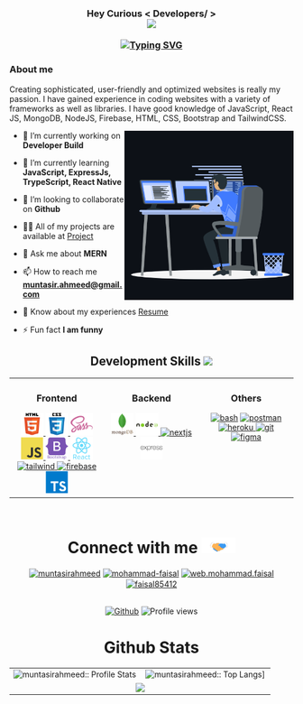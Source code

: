
<!-- Heading -->

<h3 align="center"> Hey Curious < Developers/ > <br> <img src = "https://raw.githubusercontent.com/muntasirahmeed/muntasirahmeed/main/wave.gif" width ="25">

[![Typing SVG](https://readme-typing-svg.herokuapp.com?size=32&center=true&vCenter=true&lines=I'm+Muntasir+Ahmed;Front+End+Developer;React+Developer)](https://git.io/typing-svg) 
</h3>


<h3 align="left">About me</h3>
<p align="left"> Creating sophisticated, user-friendly and optimized websites is really my passion. I have gained experience in coding websites with a variety of frameworks as well as libraries. I have good knowledge of JavaScript, React JS, MongoDB, NodeJS, Firebase, HTML, CSS, Bootstrap and TailwindCSS. </p>


<img align="right" src="https://raw.githubusercontent.com/jobairshakib/jobairshakib/main/animation_500_kxa883sd.gif" alt="jobairshakib" height="300" width="300" />


- 🔭 I’m currently working on **Developer Build**

- 🌱 I’m currently learning **JavaScript, ExpressJs, TrypeScript, React Native**

- 👯 I’m looking to collaborate on **Github**

- 👨‍💻 All of my projects are available at [Project](https://muntasirahmeed.netlify.app/)

- 💬 Ask me about **MERN**

- 📫 How to reach me **muntasir.ahmeed@gmail.com**

- 📄 Know about my experiences [Resume](https://drive.google.com/file/d/1CGJ88-FKExFsE3psOLf-YQozjBZD9XTr/view)

- ⚡ Fun fact **I am funny**

<!--  Skills  -->

<div align="center"> <h2>Development Skills <img src = "https://media2.giphy.com/media/QssGEmpkyEOhBCb7e1/giphy.gif?cid=ecf05e47a0n3gi1bfqntqmob8g9aid1oyj2wr3ds3mg700bl&rid=giphy.gif" width ="32"></h2></div>
  
<table align="center"><tr><td valign="top" width="33%">
<h3 align="center">Frontend</h3>
<div align="center">  
     <a href="https://www.w3.org/html/" target="_blank" rel="noreferrer"> <img src="https://raw.githubusercontent.com/devicons/devicon/master/icons/html5/html5-original-wordmark.svg" alt="html5" width="40" height="40"/> </a> 
     <a href="https://www.w3schools.com/css/" target="_blank" rel="noreferrer"> <img src="https://raw.githubusercontent.com/devicons/devicon/master/icons/css3/css3-original-wordmark.svg" alt="css3" width="40" height="40"/> </a>  
     <a href="https://sass-lang.com" target="_blank" rel="noreferrer"> <img src="https://raw.githubusercontent.com/devicons/devicon/master/icons/sass/sass-original.svg" alt="sass" width="40" height="40"/> </a>    
     <a href="https://developer.mozilla.org/en-US/docs/Web/JavaScript" target="_blank" rel="noreferrer"> <img src="https://raw.githubusercontent.com/devicons/devicon/master/icons/javascript/javascript-original.svg" alt="javascript" width="40" height="40"/> </a>  
     <a href="https://getbootstrap.com" target="_blank" rel="noreferrer"> <img src="https://raw.githubusercontent.com/devicons/devicon/master/icons/bootstrap/bootstrap-plain-wordmark.svg" alt="bootstrap" width="40" height="40"/> </a> 
     <a href="https://reactjs.org/" target="_blank" rel="noreferrer"> <img src="https://raw.githubusercontent.com/devicons/devicon/master/icons/react/react-original-wordmark.svg" alt="react" width="40" height="40"/> </a> 
     <a href="https://tailwindcss.com/" target="_blank" rel="noreferrer"> <img src="https://www.vectorlogo.zone/logos/tailwindcss/tailwindcss-icon.svg" alt="tailwind" width="40" height="40"/> </a> 
     <a href="https://firebase.google.com/" target="_blank" rel="noreferrer"> <img src="https://www.vectorlogo.zone/logos/firebase/firebase-icon.svg" alt="firebase" width="40" height="40"/> </a> 
     <a href="https://www.typescriptlang.org/" target="_blank" rel="noreferrer"> <img src="https://raw.githubusercontent.com/devicons/devicon/master/icons/typescript/typescript-original.svg" alt="typescript" width="40" height="40"/> </a> 
</div>

</td><td valign="top" width="33%">
<h3 align="center">Backend</h3> 
<div align="center">  
     <a href="https://www.mongodb.com/" target="_blank" rel="noreferrer"> <img src="https://raw.githubusercontent.com/devicons/devicon/master/icons/mongodb/mongodb-original-wordmark.svg" alt="mongodb" width="40" height="40"/> </a>
     <a href="https://nodejs.org" target="_blank" rel="noreferrer"> <img src="https://raw.githubusercontent.com/devicons/devicon/master/icons/nodejs/nodejs-original-wordmark.svg" alt="nodejs" width="40" height="40"/> </a> 
     <a href="https://nextjs.org/" target="_blank" rel="noreferrer"> <img src="https://cdn.worldvectorlogo.com/logos/nextjs-2.svg" alt="nextjs" width="40" height="40"/> </a> 
     <a href="https://expressjs.com" target="_blank" rel="noreferrer"> <img src="https://raw.githubusercontent.com/devicons/devicon/master/icons/express/express-original-wordmark.svg" alt="express" width="40" height="40"/> </a> 
</div>
</td><td valign="top" width="33%">
<h3 align="center">Others</h3> 
<div align="center">  
    <a href="https://www.gnu.org/software/bash/" target="_blank" rel="noreferrer"> <img src="https://www.vectorlogo.zone/logos/gnu_bash/gnu_bash-icon.svg" alt="bash" width="40" height="40"/></a> 
    <a href="https://postman.com" target="_blank" rel="noreferrer"> <img src="https://www.vectorlogo.zone/logos/getpostman/getpostman-icon.svg" alt="postman" width="40" height="40"/> </a> 
    <a href="https://heroku.com" target="_blank" rel="noreferrer"> <img src="https://www.vectorlogo.zone/logos/heroku/heroku-icon.svg" alt="heroku" width="40" height="40"/> </a> 
    <a href="https://git-scm.com/" target="_blank" rel="noreferrer"> <img src="https://www.vectorlogo.zone/logos/git-scm/git-scm-icon.svg" alt="git" width="40" height="40"/> </a>
    <a href="https://www.figma.com/" target="_blank" rel="noreferrer"> <img src="https://www.vectorlogo.zone/logos/figma/figma-icon.svg" alt="figma" width="40" height="40"/> </a> 
</div>
</td></tr></table>  
<br/>  


<!-- Contact Section -->
<h1 align="center">Connect with me <img src='https://raw.githubusercontent.com/jobairshakib/jobairshakib/main/handshake.gif' width="60"> </h1>
<div align="center">
<a href="https://linkedin.com/in/muntasir-ahmeed" target="blank"><img align="center" src="https://raw.githubusercontent.com/rahuldkjain/github-profile-readme-generator/master/src/images/icons/Social/linked-in-alt.svg" alt="muntasirahmeed" height="30" width="40" /></a>
<a href="https://stackoverflow.com/users/18460047/muntasir-ahmed" target="blank"><img align="center" src="https://raw.githubusercontent.com/rahuldkjain/github-profile-readme-generator/master/src/images/icons/Social/stack-overflow.svg" alt="mohammad-faisal" height="30" width="40" /></a>
<a href="https://www.facebook.com/muntasir.ahmed.naim/" target="blank"><img align="center" src="https://raw.githubusercontent.com/rahuldkjain/github-profile-readme-generator/master/src/images/icons/Social/facebook.svg" alt="web.mohammad.faisal" height="30" width="40" /></a>
<a href="https://www.instagram.com/muntasir_ahmeed/" target="blank"><img align="center" src="https://raw.githubusercontent.com/rahuldkjain/github-profile-readme-generator/master/src/images/icons/Social/instagram.svg" alt="faisal85412" height="30" width="40" /></a>
<br/>  
<br/>

[![Github](https://img.shields.io/github/followers/muntasirahmeed?label=Follow&style=social)](https://github.com/muntasirahmeed)&nbsp;![Profile views](https://gpvc.arturio.dev/muntasirahmeed)

</div>

<!-- github status -->
<p align="center">
   <table align="center">
   <h1 align="center">Github Stats</h1>
       <tr>
       <td align="center" width="50%"><img alt="muntasirahmeed:: Profile Stats" src="https://github-readme-stats.vercel.app/api?username=muntasirahmeed&theme=blue-green&amp;show_icons=true&amp;count_private=true&amp;hide_border=true" /></td>
       <td align="center" width="50%"><img alt="muntasirahmeed:: Top Langs]" src="https://github-readme-stats.vercel.app/api/top-langs/?username=muntasirahmeed&langs_count=14&theme=blue-green&layout=compact&hide=html&hide_border=true"> </td>
     </tr>
     <tr>
        <td colspan="2" align="center"><img  align="center" src="https://github-readme-streak-stats.herokuapp.com?user=muntasirahmeed&theme=blue-green&hide_border=true"></td>
     </tr>
   </table>
</p>

</div>

<div align="center"> 



</div>

